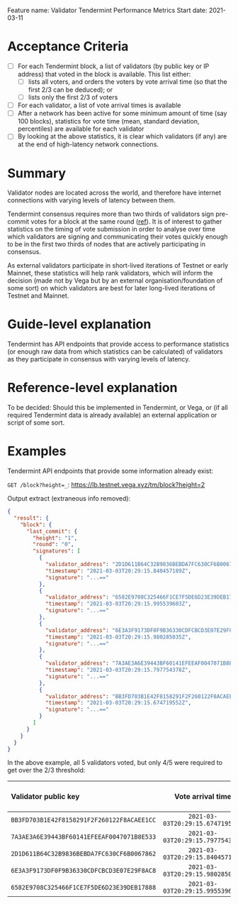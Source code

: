 Feature name: Validator Tendermint Performance Metrics
Start date: 2021-03-11

# Acceptance Criteria
- [ ] For each Tendermint block, a list of validators (by public key or IP address) that voted in the block is available. This list either:
  - [ ] lists all voters, and orders the voters by vote arrival time (so that the first 2/3 can be deduced); or
  - [ ] lists only the first 2/3 of voters
- [ ] For each validator, a list of vote arrival times is available
- [ ] After a network has been active for some minimum amount of time (say 100 blocks), statistics for vote time (mean, standard deviation, percentiles) are available for each validator
- [ ] By looking at the above statistics, it is clear which validators (if any) are at the end of high-latency network connections.

# Summary
Validator nodes are located across the world, and therefore have internet connections with varying levels of latency between them.

Tendermint consensus requires more than two thirds of validators sign pre-commit votes for a block at the same round ([ref](https://docs.tendermint.com/master/nodes/validators.html#committing-a-block)). It is of interest to gather statistics on the timing of vote submission in order to analyse over time which validators are signing and communicating their votes quickly enough to be in the first two thirds of nodes that are actively participating in consensus.

As external validators participate in short-lived iterations of Testnet or early Mainnet, these statistics will help rank validators, which will inform the decision (made not by Vega but by an external organisation/foundation of some sort) on which validators are best for later long-lived iterations of Testnet and Mainnet.

# Guide-level explanation
Tendermint has API endpoints that provide access to performance statistics (or enough raw data from which statistics can be calculated) of validators as they participate in consensus with varying levels of latency.

# Reference-level explanation
To be decided: Should this be implemented in Tendermint, or Vega, or (if all required Tendermint data is already available) an external application or script of some sort.

# Examples
Tendermint API endpoints that provide some information already exist:

`GET /block?height=_`: https://lb.testnet.vega.xyz/tm/block?height=2

Output extract (extraneous info removed):

```json
{
  "result": {
    "block": {
      "last_commit": {
        "height": "1",
        "round": "0",
        "signatures": [
          {
            "validator_address": "2D1D611B64C32B9836BEBDA7FC630CF6B0067862",
            "timestamp": "2021-03-03T20:29:15.840457189Z",
            "signature": "...=="
          },
          {
            "validator_address": "6582E9708C325466F1CE7F5DE6D23E39DEB17888",
            "timestamp": "2021-03-03T20:29:15.995539603Z",
            "signature": "...=="
          },
          {
            "validator_address": "6E3A3F9173DF0F9B36330CDFCBCD3E07E29F8AC8",
            "timestamp": "2021-03-03T20:29:15.980285035Z",
            "signature": "...=="
          },
          {
            "validator_address": "7A3AE3A6E39443BF60141EFEEAF0047071B8E533",
            "timestamp": "2021-03-03T20:29:15.797754378Z",
            "signature": "...=="
          },
          {
            "validator_address": "BB3FD703B1E42F8158291F2F260122F8ACAEE1CC",
            "timestamp": "2021-03-03T20:29:15.674719552Z",
            "signature": "...=="
          }
        ]
      }
    }
  }
}
```

In the above example, all 5 validators voted, but only 4/5 were required to get over the 2/3 threshold:

| Validator public key                       | Vote arrival time                | Necessary for consensus |
| :----------------------------------------- | :------------------------------: | :---------------------- |
| `BB3FD703B1E42F8158291F2F260122F8ACAEE1CC` | `2021-03-03T20:29:15.674719552Z` | Yes |
| `7A3AE3A6E39443BF60141EFEEAF0047071B8E533` | `2021-03-03T20:29:15.797754378Z` | Yes |
| `2D1D611B64C32B9836BEBDA7FC630CF6B0067862` | `2021-03-03T20:29:15.840457189Z` | Yes |
| `6E3A3F9173DF0F9B36330CDFCBCD3E07E29F8AC8` | `2021-03-03T20:29:15.980285035Z` | Yes |
| `6582E9708C325466F1CE7F5DE6D23E39DEB17888` | `2021-03-03T20:29:15.995539603Z` | No  |

